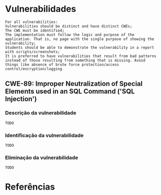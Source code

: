 # Vulnerabilidades
```
For all vulnerabilities:
Vulnerabilities should be distinct and have distinct CWEs;
The CWE must be identified;
The implementation must follow the logic and purpose of the application. That is, no page with the single purpose of showing the vulnerability;
Students should be able to demonstrate the vulnerability in a report with scripts/screenshots;
It is preferred to have vulnerabilities that result from bad patterns instead of those resulting from something that is missing. Avoid things like absence of brute force protection/access control/encryption/logging
```

## CWE-89: Improper Neutralization of Special Elements used in an SQL Command ('SQL Injection')

### Descrição da vulnerabilidade
```TODO```

### Identificação da vulnerabilidade
```TODO```

### Eliminação da vulnerabilidade
```TODO```


# Referências